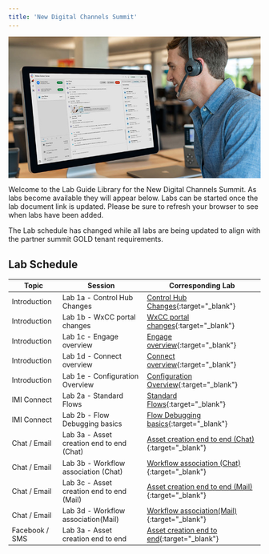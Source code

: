 ```yaml
---
title: 'New Digital Channels Summit'
---
```


<img align="middle" src="../images/12_51_47.jpg" width="1000" />


Welcome to the Lab Guide Library for the New Digital Channels Summit. As labs become available they will appear below. Labs can be started once the lab document link is updated. Please be sure to refresh your browser to see when labs have been added.

The Lab schedule has changed while all labs are being updated to align with the partner summit GOLD tenant requirements.

## Lab Schedule


| Topic        | Session                                | Corresponding Lab                                                                                      
| ------------ | -------------------------------------- | ------------------------------------------------------------------------------------------------------ 
| Introduction | Lab 1a - Control Hub Changes  | [Control Hub Changes](X.md){:target="\_blank"}                               
| Introduction | Lab 1b - WxCC portal changes   | [WxCC portal changes](X.md){:target="\_blank"}                               
| Introduction | Lab 1c - Engage overview   | [Engage overview](X.md){:target="\_blank"}                               
| Introduction | Lab 1d - Connect overview   | [Connect overview](Connect_overview.md){:target="\_blank"}                               
| Introduction | Lab 1e - Configuration Overview   | [Configuration Overview](X.md){:target="\_blank"}  
| IMI Connect  | Lab 2a - Standard Flows    | [Standard Flows](X.md){:target="\_blank"}  
| IMI Connect  | Lab 2b - Flow Debugging basics    | [Flow Debugging basics](X.md){:target="\_blank"}  
| Chat / Email | Lab 3a - Asset creation end to end (Chat)   | [Asset creation end to end (Chat)](X.md){:target="\_blank"}  
| Chat / Email | Lab 3b - Workflow association (Chat)   | [Workflow association (Chat)](X.md){:target="\_blank"}  
| Chat / Email | Lab 3c - Asset creation end to end (Mail)   | [Asset creation end to end (Mail)](X.md){:target="\_blank"}  
| Chat / Email | Lab 3d - Workflow association(Mail)   | [Workflow association(Mail)](X.md){:target="\_blank"}  
| Facebook / SMS| Lab 3a - Asset creation end to end   | [Asset creation end to end](X.md){:target="\_blank"}  
